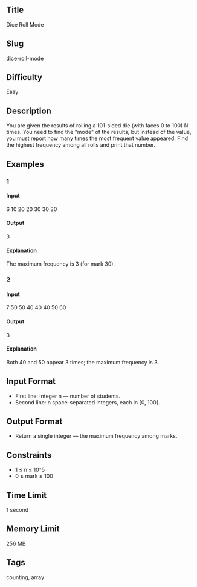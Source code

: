 ## Title

Dice Roll Mode

## Slug

dice-roll-mode

## Difficulty

Easy

## Description
You are given the results of rolling a 101-sided die (with faces 0 to 100) N times. You need to find the "mode" of the results, but instead of the value, you must report how many times the most frequent value appeared. Find the highest frequency among all rolls and print that number.


## Examples

### 1
#### Input
6
10 20 20 30 30 30

#### Output
3

#### Explanation
The maximum frequency is 3 (for mark 30).

### 2
#### Input
7
50 50 40 40 40 50 60

#### Output
3

#### Explanation
Both 40 and 50 appear 3 times; the maximum frequency is 3.

## Input Format
- First line: integer n — number of students.
- Second line: n space-separated integers, each in [0, 100].

## Output Format
- Return a single integer — the maximum frequency among marks.

## Constraints
- 1 ≤ n ≤ 10^5
- 0 ≤ mark ≤ 100

## Time Limit
1 second

## Memory Limit
256 MB

## Tags 
counting, array